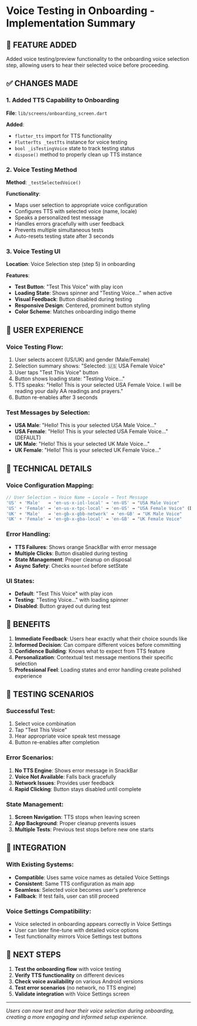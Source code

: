 # Voice Testing in Onboarding - Implementation Summary

## 🎯 FEATURE ADDED
Added voice testing/preview functionality to the onboarding voice selection step, allowing users to hear their selected voice before proceeding.

## ✅ CHANGES MADE

### 1. Added TTS Capability to Onboarding
**File**: `lib/screens/onboarding_screen.dart`

**Added**:
- `flutter_tts` import for TTS functionality
- `FlutterTts _testTts` instance for voice testing
- `bool _isTestingVoice` state to track testing status
- `dispose()` method to properly clean up TTS instance

### 2. Voice Testing Method
**Method**: `_testSelectedVoice()`

**Functionality**:
- Maps user selection to appropriate voice configuration
- Configures TTS with selected voice (name, locale)
- Speaks a personalized test message
- Handles errors gracefully with user feedback
- Prevents multiple simultaneous tests
- Auto-resets testing state after 3 seconds

### 3. Voice Testing UI
**Location**: Voice Selection step (step 5) in onboarding

**Features**:
- **Test Button**: "Test This Voice" with play icon
- **Loading State**: Shows spinner and "Testing Voice..." when active
- **Visual Feedback**: Button disabled during testing
- **Responsive Design**: Centered, prominent button styling
- **Color Scheme**: Matches onboarding indigo theme

## 🎨 USER EXPERIENCE

### Voice Testing Flow:
1. User selects accent (US/UK) and gender (Male/Female)
2. Selection summary shows: "Selected: 🇺🇸 USA Female Voice"
3. User taps "Test This Voice" button
4. Button shows loading state: "Testing Voice..."
5. TTS speaks: "Hello! This is your selected USA Female Voice. I will be reading your daily AA readings and prayers."
6. Button re-enables after 3 seconds

### Test Messages by Selection:
- **USA Male**: "Hello! This is your selected USA Male Voice..."
- **USA Female**: "Hello! This is your selected USA Female Voice..." (DEFAULT)
- **UK Male**: "Hello! This is your selected UK Male Voice..."
- **UK Female**: "Hello! This is your selected UK Female Voice..."

## 🔧 TECHNICAL DETAILS

### Voice Configuration Mapping:
```dart
// User Selection → Voice Name → Locale → Test Message
'US' + 'Male'   → 'en-us-x-iol-local' → 'en-US' → "USA Male Voice"
'US' + 'Female' → 'en-us-x-tpc-local' → 'en-US' → "USA Female Voice" (DEFAULT)
'UK' + 'Male'   → 'en-gb-x-gbb-network' → 'en-GB' → "UK Male Voice"
'UK' + 'Female' → 'en-gb-x-gba-local' → 'en-GB' → "UK Female Voice"
```

### Error Handling:
- **TTS Failures**: Shows orange SnackBar with error message
- **Multiple Clicks**: Button disabled during testing
- **State Management**: Proper cleanup on disposal
- **Async Safety**: Checks `mounted` before setState

### UI States:
- **Default**: "Test This Voice" with play icon
- **Testing**: "Testing Voice..." with loading spinner
- **Disabled**: Button grayed out during test

## 🎯 BENEFITS

1. **Immediate Feedback**: Users hear exactly what their choice sounds like
2. **Informed Decision**: Can compare different voices before committing
3. **Confidence Building**: Knows what to expect from TTS feature
4. **Personalization**: Contextual test message mentions their specific selection
5. **Professional Feel**: Loading states and error handling create polished experience

## 🧪 TESTING SCENARIOS

### Successful Test:
1. Select voice combination
2. Tap "Test This Voice"
3. Hear appropriate voice speak test message
4. Button re-enables after completion

### Error Scenarios:
1. **No TTS Engine**: Shows error message in SnackBar
2. **Voice Not Available**: Falls back gracefully
3. **Network Issues**: Provides user feedback
4. **Rapid Clicking**: Button stays disabled until complete

### State Management:
1. **Screen Navigation**: TTS stops when leaving screen
2. **App Background**: Proper cleanup prevents issues
3. **Multiple Tests**: Previous test stops before new one starts

## 📱 INTEGRATION

### With Existing Systems:
- **Compatible**: Uses same voice names as detailed Voice Settings
- **Consistent**: Same TTS configuration as main app
- **Seamless**: Selected voice becomes user's preference
- **Fallback**: If test fails, user can still proceed

### Voice Settings Compatibility:
- Voice selected in onboarding appears correctly in Voice Settings
- User can later fine-tune with detailed voice options
- Test functionality mirrors Voice Settings test buttons

## 🚀 NEXT STEPS

1. **Test the onboarding flow** with voice testing
2. **Verify TTS functionality** on different devices
3. **Check voice availability** on various Android versions
4. **Test error scenarios** (no network, no TTS engine)
5. **Validate integration** with Voice Settings screen

---

*Users can now test and hear their voice selection during onboarding, creating a more engaging and informed setup experience.*
